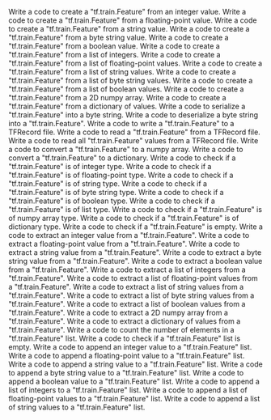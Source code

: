 Write a code to create a "tf.train.Feature" from an integer value.
Write a code to create a "tf.train.Feature" from a floating-point value.
Write a code to create a "tf.train.Feature" from a string value.
Write a code to create a "tf.train.Feature" from a byte string value.
Write a code to create a "tf.train.Feature" from a boolean value.
Write a code to create a "tf.train.Feature" from a list of integers.
Write a code to create a "tf.train.Feature" from a list of floating-point values.
Write a code to create a "tf.train.Feature" from a list of string values.
Write a code to create a "tf.train.Feature" from a list of byte string values.
Write a code to create a "tf.train.Feature" from a list of boolean values.
Write a code to create a "tf.train.Feature" from a 2D numpy array.
Write a code to create a "tf.train.Feature" from a dictionary of values.
Write a code to serialize a "tf.train.Feature" into a byte string.
Write a code to deserialize a byte string into a "tf.train.Feature".
Write a code to write a "tf.train.Feature" to a TFRecord file.
Write a code to read a "tf.train.Feature" from a TFRecord file.
Write a code to read all "tf.train.Feature" values from a TFRecord file.
Write a code to convert a "tf.train.Feature" to a numpy array.
Write a code to convert a "tf.train.Feature" to a dictionary.
Write a code to check if a "tf.train.Feature" is of integer type.
Write a code to check if a "tf.train.Feature" is of floating-point type.
Write a code to check if a "tf.train.Feature" is of string type.
Write a code to check if a "tf.train.Feature" is of byte string type.
Write a code to check if a "tf.train.Feature" is of boolean type.
Write a code to check if a "tf.train.Feature" is of list type.
Write a code to check if a "tf.train.Feature" is of numpy array type.
Write a code to check if a "tf.train.Feature" is of dictionary type.
Write a code to check if a "tf.train.Feature" is empty.
Write a code to extract an integer value from a "tf.train.Feature".
Write a code to extract a floating-point value from a "tf.train.Feature".
Write a code to extract a string value from a "tf.train.Feature".
Write a code to extract a byte string value from a "tf.train.Feature".
Write a code to extract a boolean value from a "tf.train.Feature".
Write a code to extract a list of integers from a "tf.train.Feature".
Write a code to extract a list of floating-point values from a "tf.train.Feature".
Write a code to extract a list of string values from a "tf.train.Feature".
Write a code to extract a list of byte string values from a "tf.train.Feature".
Write a code to extract a list of boolean values from a "tf.train.Feature".
Write a code to extract a 2D numpy array from a "tf.train.Feature".
Write a code to extract a dictionary of values from a "tf.train.Feature".
Write a code to count the number of elements in a "tf.train.Feature" list.
Write a code to check if a "tf.train.Feature" list is empty.
Write a code to append an integer value to a "tf.train.Feature" list.
Write a code to append a floating-point value to a "tf.train.Feature" list.
Write a code to append a string value to a "tf.train.Feature" list.
Write a code to append a byte string value to a "tf.train.Feature" list.
Write a code to append a boolean value to a "tf.train.Feature" list.
Write a code to append a list of integers to a "tf.train.Feature" list.
Write a code to append a list of floating-point values to a "tf.train.Feature" list.
Write a code to append a list of string values to a "tf.train.Feature" list.